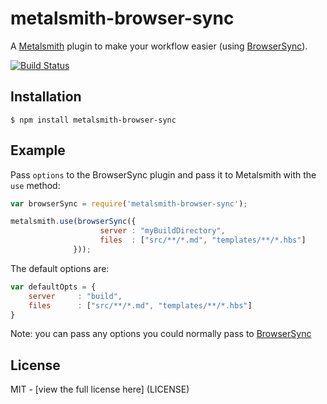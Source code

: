 # metalsmith-browser-sync
A [Metalsmith](https://github.com/segmentio/metalsmith) plugin to make your workflow easier (using [BrowserSync](https://github.com/BrowserSync/browser-sync)).

[![Build Status][travis-image]][travis-url]

## Installation

    $ npm install metalsmith-browser-sync

## Example

  Pass `options` to the BrowserSync plugin and pass it to Metalsmith with the `use` method:

```js
var browserSync = require('metalsmith-browser-sync');

metalsmith.use(browserSync({
                    server : "myBuildDirectory",
                    files  : ["src/**/*.md", "templates/**/*.hbs"]
              }));
```

The default options are:

```js
var defaultOpts = {
    server     : "build",
    files      : ["src/**/*.md", "templates/**/*.hbs"]
}
```

Note: you can pass any options you could normally pass to [BrowserSync](https://github.com/BrowserSync/browser-sync)

## License
MIT - [view the full license here] (LICENSE)

[travis-url]: https://travis-ci.org/mdvorscak/metalsmith-browser-sync
[travis-image]: https://travis-ci.org/mdvorscak/metalsmith-browser-sync.svg?branch=master